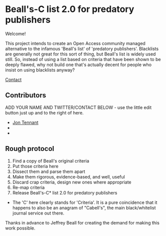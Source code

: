 # Beall's-C list 2.0 for predatory publishers

Welcome!

This project intends to create an Open Access community managed alternative to the infamous 'Beall's list' of 'predatory publishers'. Blacklists are generally not great for this sort of thing, but Beall's list is widely used still. So, instead of using a list based on criteria that have been shown to be deeply flawed, why not build one that's actually decent for people who insist on using blacklists anyway?

[Contact](mailto:jon.tennant.2@gmail.com)

## Contributors 

ADD YOUR NAME AND TWITTER/CONTACT BELOW - use the little edit button just up and to the right of here.

* [Jon Tennant](https://twitter.com/protohedgehog)
* 
* 

## Rough protocol

1. Find a copy of Beall's original criteria
2. Put those criteria here
3. Dissect them and parse them apart
4. Make them rigorous, evidence-based, and well, useful
5. Discard crap criteria, design new ones where appropriate
6. Re-map criteria
7. Release Beall's-C* list 2.0 for predatory publishers

* The 'C' here clearly stands for 'Criteria'. It is a pure coincidence that it happens to also be an anagram of "Cabell's", the main black/whitelist journal service out there.

Thanks in advance to Jeffrey Beall for creating the demand for making this work possible.
